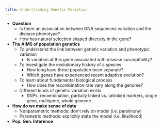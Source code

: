 ```yaml
---
title: Understanding Genetic Variation
---
```


- **Question**
	- Is there an association between DNA sequences variation and the disease phenotype?
	- How has natural selection shaped diversity in the gene?
- **The AIMS of population genetics**
	- To understand the link between genetic variation and phenotypic variation
		- Is variation at this gene associated with disease susceptibility?
	- To investigate the evolutionary history of a species
		- How long have these population been separate?
		- Which genes have experienced recent adaptive evolution?
	- To learn about fundamental biological process
		- How does the recombination rate vary along the genome?
	- Different kinds of genetic variation exists
		- SNPs, recombination, partially linked vs. unlinked markers, single gene, multigene, whole genome
- **How do we make sense of data**
	- Nonparametric methods: don't rely on model (i.e. parsimony)
	- Parametric methods: explicitly state the model (i.e. likelihood)
- **Pop. Gen. Interence**